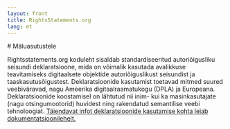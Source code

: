 ```yaml
---
layout: front
title: RightsStatements.org
lang: et
---
```


<div class="box">
# Mäluasutustele

Rightsstatements.org koduleht sisaldab standardiseeritud autoriõigusliku seisundi deklaratsioone, mida on võimalik kasutada avalikkuse teavitamiseks digitaalsete objektide autoriõiguslikust seisundist ja taaskasutusõigustest. Deklaratsioonide kasutamist toetavad mitmed suured veebiväravad, nagu Ameerika digitaalraamatukogu (DPLA) ja Europeana. Deklaratsioonide koostamisel on lähtutud nii inim- kui ka masinkasutajate (nagu otsingumootorid) huvidest ning rakendatud semantilise veebi tehnoloogiat. [Täiendavat infot deklaratsioonide kasutamise kohta leiab dokumentatsioonilehelt.](/en/documentation/)
</div>
